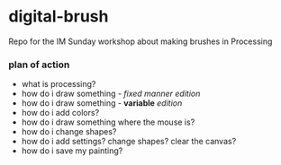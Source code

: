 # digital-brush
Repo for the IM Sunday workshop about making brushes in Processing

### plan of action
* what is processing?
* how do i draw something - *fixed manner edition*
* how do i draw something - **variable** *edition*
* how do i add colors?
* how do i draw something where the mouse is?
* how do i change shapes?
* how do i add settings? change shapes? clear the canvas?
* how do i save my painting?

